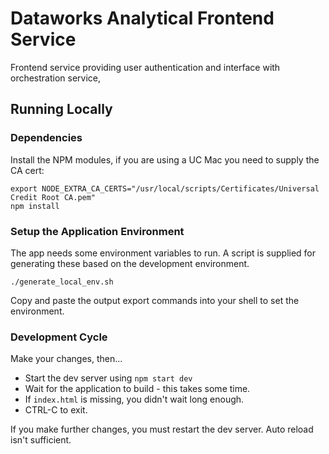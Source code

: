 # Dataworks Analytical Frontend Service
Frontend service providing user authentication and interface with orchestration service,

## Running Locally

### Dependencies

Install the NPM modules, if you are using a UC Mac you need to supply the CA cert:

```
export NODE_EXTRA_CA_CERTS="/usr/local/scripts/Certificates/Universal Credit Root CA.pem"
npm install
```

### Setup the Application Environment

The app needs some environment variables to run. A script is supplied for generating these based on the development environment.

```
./generate_local_env.sh
```

Copy and paste the output export commands into your shell to set the environment.

### Development Cycle

Make your changes, then...

* Start the dev server using ```npm start dev```
* Wait for the application to build - this takes some time.
* If ```index.html``` is missing, you didn't wait long enough.
* CTRL-C to exit.

If you make further changes, you must restart the dev server. Auto reload isn't sufficient.